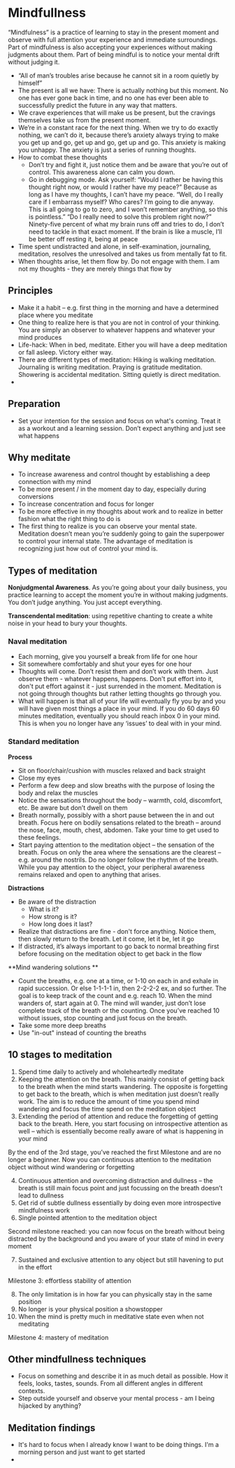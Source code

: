 # Mindfullness
“Mindfulness” is a practice of learning to stay in the present moment and observe with full attention your experience and immediate surroundings. Part of mindfulness is also accepting your experiences without making judgments about them. Part of being mindful is to notice your mental drift without judging it.
- “All of man’s troubles arise because he cannot sit in a room quietly by himself”
- The present is all we have: There is actually nothing but this moment. No one has ever gone back in time, and no one has ever been able to successfully predict the future in any way that matters.
- We crave experiences that will make us be present, but the cravings themselves take us from the present moment.
- We’re in a constant race for the next thing. When we try to do exactly nothing, we can’t do it, because there’s anxiety always trying to make you get up and go, get up and go, get up and go. This anxiety is making you unhappy. The anxiety is just a series of running thoughts. 
- How to combat these thoughts
  - Don’t try and fight it, just notice them and be aware that you’re out of control. This awareness alone can calm you down. 
  - Go in debugging mode. Ask yourself: “Would I rather be having this thought right now, or would I rather have my peace?” Because as long as I have my thoughts, I can’t have my peace. “Well, do I really care if I embarrass myself? Who cares? I’m going to die anyway. This is all going to go to zero, and I won’t remember anything, so this is pointless.” “Do I really need to solve this problem right now?” Ninety-five percent of what my brain runs off and tries to do, I don’t need to tackle in that exact moment. If the brain is like a muscle, I’ll be better off resting it, being at peace
- Time spent undistracted and alone, in self-examination, journaling, meditation, resolves the unresolved and takes us from mentally fat to fit.
- When thoughts arise, let them flow by. Do not engage with them. I am not my thoughts - they are merely things that flow by 

## Principles
- Make it a habit – e.g. first thing in the morning and have a determined place where you meditate
- One thing to realize here is that you are not in control of your thinking. You are simply an observer to whatever happens and whatever your mind produces
- Life-hack: When in bed, meditate. Either you will have a deep meditation or fall asleep. Victory either way.
- There are different types of meditation: Hiking is walking meditation. Journaling is writing meditation. Praying is gratitude meditation. Showering is accidental meditation. Sitting quietly is direct meditation.
- 

## Preparation
- Set your intention for the session and focus on what's coming. Treat it as a workout and a learning session. Don’t expect anything and just see what happens

## Why meditate
- To increase awareness and control thought by establishing a deep connection with my mind 
- To be more present / in the moment day to day, especially during conversions
- To increase concentration and focus for longer
- To be more effective in my thoughts about work and to realize in better fashion what the right thing to do is
- The first thing to realize is you can observe your mental state. Meditation doesn’t mean you’re suddenly going to gain the superpower to control your internal state. The advantage of meditation is recognizing just how out of control your mind is. 

## Types of meditation
**Nonjudgmental Awareness**. As you’re going about your daily business, you practice learning to accept the moment you’re in without making judgments. You don’t judge anything. You just accept everything. 

**Transcendental meditation**: using repetitive chanting to create a white noise in your head to bury your thoughts. 

### Naval meditation 
- Each morning, give you yourself a break from life for one hour
- Sit somewhere comfortably and shut your eyes for one hour 
- Thoughts will come. Don’t resist them and don’t work with them. Just observe them - whatever happens, happens. Don't put effort into it, don't put effort against it - just surrended in the moment. Meditation is not going through thoughts but rather letting thoughts go through you.
- What will happen is that all of your life will eventually fly you by and you will have given most things a place in your mind. If you do 60 days 60 minutes meditation, eventually you should reach inbox 0 in your mind. This is when you no longer have any ‘issues’ to deal with in your mind. 

### Standard meditation
**Process**
- Sit on floor/chair/cushion with muscles relaxed and back straight 
- Close my eyes
- Perform a few deep and slow breaths with the purpose of losing the body and relax the muscles
- Notice the sensations throughout the body – warmth, cold, discomfort, etc. Be aware but don’t dwell on them 
- Breath normally, possibly with a short pause between the in and out breath. Focus here on bodily sensations related to the breath – around the nose, face, mouth, chest, abdomen. Take your time to get used to these feelings.  
- Start paying attention to the meditation object – the sensation of the breath. Focus on only the area where the sensations are the clearest – e.g. around the nostrils. Do no longer follow the rhythm of the breath. While you pay attention to the object, your peripheral awareness remains relaxed and open to anything that arises. 

**Distractions**
- Be aware of the distraction
    - What is it?
    - How strong is it?
    - How long does it last?
- Realize that distractions are fine - don't force anything. Notice them, then slowly return to the breath. Let it come, let it be, let it go 
- If distracted, it’s always important to go back to normal breathing first before focusing on the meditation object to get back in the flow 

**Mind wandering solutions **
- Count the breaths, e.g. one at a time, or 1-10 on each in and exhale in rapid succession. Or else 1-1-1-1 in, then 2-2-2-2 ex, and so further. The goal is to keep track of the count and e.g. reach 10. When the mind wanders of, start again at 0. The mind will wander, just don’t lose complete track of the breath or the counting. Once you’ve reached 10 without issues, stop counting and just focus on the breath. 
- Take some more deep breaths
- Use "in-out" instead of counting the breaths

## 10 stages to meditation
1. Spend time daily to actively and wholeheartedly meditate 
2. Keeping the attention on the breath. This mainly consist of getting back to the breath when the mind starts wandering. The opposite is forgetting to get back to the breath, which is when meditation just doesn’t really work. The aim is to reduce the amount of time you spend mind wandering and focus the time spend on the meditation object
3.  Extending the period of attention and reduce the forgetting of getting back to the breath. Here, you start focusing on introspective attention as well – which is essentially become really aware of what is happening in your mind 

By the end of the 3rd stage, you’ve reached the first Milestone and are no longer a beginner. Now you can continuous attention to the meditation object without wind wandering or forgetting

4. Continuous attention and overcoming distraction and dullness – the breath is still main focus point and just focussing on the breath doesn’t lead to dullness
5. Get rid of subtle dullness essentially by doing even more introspective mindfulness work 
6. Single pointed attention to the meditation object

Second milestone reached: you can now focus on the breath without being distracted by the background and you aware of your state of mind in every moment 

7. Sustained and exclusive attention to any object but still havening to put in the effort 

Milestone 3: effortless stability of attention 

8. The only limitation is in how far you can physically stay in the same position 
9. No longer is your physical position a showstopper
10. When the mind is pretty much in meditative state even when not meditating 

Milestone 4: mastery of meditation 

## Other mindfullness techniques
- Focus on something and describe it in as much detail as possible. How it feels, looks, tastes, sounds. From all different angles in different contexts. 
- Step outside yourself and observe your mental process - am I being hijacked by anything? 

## Meditation findings 
- It's hard to focus when I already know I want to be doing things. I'm a morning person and just want to get started
- 